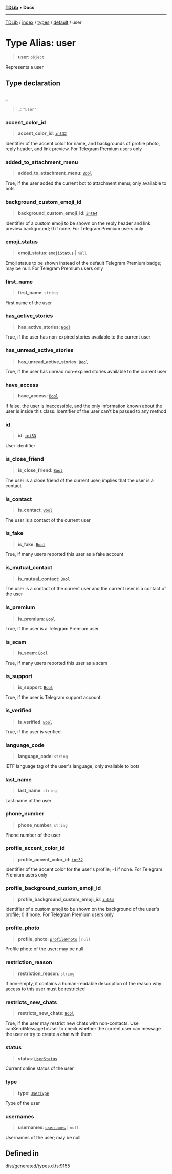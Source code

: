 [**TDLib**](../../../../../../README.md) • **Docs**

***

[TDLib](../../../../../../modules.md) / [index](../../../../../README.md) / [types](../../../README.md) / [default](../README.md) / user

# Type Alias: user

> **user**: `object`

Represents a user

## Type declaration

### \_

> **\_**: `"user"`

### accent\_color\_id

> **accent\_color\_id**: [`int32`](int32-1.md)

Identifier of the accent color for name, and backgrounds of profile photo, reply header, and link preview. For Telegram Premium users only

### added\_to\_attachment\_menu

> **added\_to\_attachment\_menu**: [`Bool`](Bool.md)

True, if the user added the current bot to attachment menu; only available to bots

### background\_custom\_emoji\_id

> **background\_custom\_emoji\_id**: [`int64`](int64-1.md)

Identifier of a custom emoji to be shown on the reply header and link preview background; 0 if none. For Telegram Premium users only

### emoji\_status

> **emoji\_status**: [`emojiStatus`](emojiStatus-1.md) \| `null`

Emoji status to be shown instead of the default Telegram Premium badge; may be null. For Telegram Premium users only

### first\_name

> **first\_name**: `string`

First name of the user

### has\_active\_stories

> **has\_active\_stories**: [`Bool`](Bool.md)

True, if the user has non-expired stories available to the current user

### has\_unread\_active\_stories

> **has\_unread\_active\_stories**: [`Bool`](Bool.md)

True, if the user has unread non-expired stories available to the current user

### have\_access

> **have\_access**: [`Bool`](Bool.md)

If false, the user is inaccessible, and the only information known about the user is inside this class. Identifier of the user can't be passed to any method

### id

> **id**: [`int53`](int53-1.md)

User identifier

### is\_close\_friend

> **is\_close\_friend**: [`Bool`](Bool.md)

The user is a close friend of the current user; implies that the user is a contact

### is\_contact

> **is\_contact**: [`Bool`](Bool.md)

The user is a contact of the current user

### is\_fake

> **is\_fake**: [`Bool`](Bool.md)

True, if many users reported this user as a fake account

### is\_mutual\_contact

> **is\_mutual\_contact**: [`Bool`](Bool.md)

The user is a contact of the current user and the current user is a contact of the user

### is\_premium

> **is\_premium**: [`Bool`](Bool.md)

True, if the user is a Telegram Premium user

### is\_scam

> **is\_scam**: [`Bool`](Bool.md)

True, if many users reported this user as a scam

### is\_support

> **is\_support**: [`Bool`](Bool.md)

True, if the user is Telegram support account

### is\_verified

> **is\_verified**: [`Bool`](Bool.md)

True, if the user is verified

### language\_code

> **language\_code**: `string`

IETF language tag of the user's language; only available to bots

### last\_name

> **last\_name**: `string`

Last name of the user

### phone\_number

> **phone\_number**: `string`

Phone number of the user

### profile\_accent\_color\_id

> **profile\_accent\_color\_id**: [`int32`](int32-1.md)

Identifier of the accent color for the user's profile; -1 if none. For Telegram Premium users only

### profile\_background\_custom\_emoji\_id

> **profile\_background\_custom\_emoji\_id**: [`int64`](int64-1.md)

Identifier of a custom emoji to be shown on the background of the user's profile; 0 if none. For Telegram Premium users only

### profile\_photo

> **profile\_photo**: [`profilePhoto`](profilePhoto-1.md) \| `null`

Profile photo of the user; may be null

### restriction\_reason

> **restriction\_reason**: `string`

If non-empty, it contains a human-readable description of the reason why access to this user must be restricted

### restricts\_new\_chats

> **restricts\_new\_chats**: [`Bool`](Bool.md)

True, if the user may restrict new chats with non-contacts. Use canSendMessageToUser to check whether the current user can message the user or try to create a chat with them

### status

> **status**: [`UserStatus`](UserStatus.md)

Current online status of the user

### type

> **type**: [`UserType`](UserType.md)

Type of the user

### usernames

> **usernames**: [`usernames`](usernames-1.md) \| `null`

Usernames of the user; may be null

## Defined in

dist/generated/types.d.ts:9155
